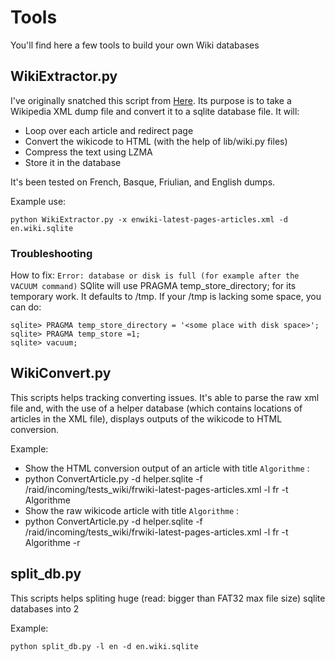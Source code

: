 # Tools

You'll find here a few tools to build your own Wiki databases

## WikiExtractor.py

I've originally snatched this script from [Here](http://medialab.di.unipi.it/wiki/Wikipedia_Extractor).
Its purpose is to take a Wikipedia XML dump file and convert it to a sqlite database file.
It will:
* Loop over each article and redirect page
* Convert the wikicode to HTML (with the help of lib/wiki<lang>.py files)
* Compress the text using LZMA
* Store it in the database

It's been tested on French, Basque, Friulian, and English dumps.

Example use:

    python WikiExtractor.py -x enwiki-latest-pages-articles.xml -d en.wiki.sqlite

### Troubleshooting

How to fix: `Error: database or disk is full (for example after the VACUUM command)`
SQlite will use PRAGMA temp_store_directory; for its temporary work. It defaults to /tmp.
If your /tmp is lacking some space, you can do:

    sqlite> PRAGMA temp_store_directory = '<some place with disk space>';
    sqlite> PRAGMA temp_store =1;
    sqlite> vacuum;

## WikiConvert.py

This scripts helps tracking converting issues. It's able to parse the raw xml file and, with the use of a helper database (which contains locations of articles in the XML file), displays outputs of the wikicode to HTML conversion.

Example:
* Show the HTML conversion output of an article with title `Algorithme` :
* 
    python ConvertArticle.py  -d helper.sqlite -f /raid/incoming/tests_wiki/frwiki-latest-pages-articles.xml -l fr -t Algorithme
* Show the raw wikicode article with title `Algorithme` :
* 
    python ConvertArticle.py  -d helper.sqlite -f /raid/incoming/tests_wiki/frwiki-latest-pages-articles.xml -l fr -t Algorithme -r

## split_db.py

This scripts helps spliting huge (read: bigger than FAT32 max file size) sqlite databases into 2

Example:

    python split_db.py -l en -d en.wiki.sqlite
